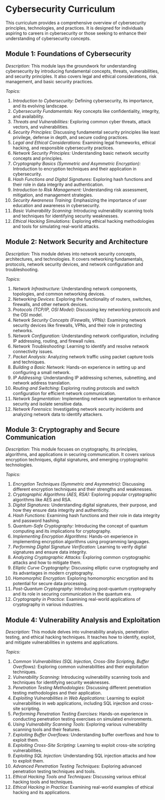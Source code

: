 # Cybersecurity Curriculum

This curriculum provides a comprehensive overview of cybersecurity principles, technologies, and practices. It is designed for individuals aspiring to careers in cybersecurity or those seeking to enhance their understanding of cybersecurity concepts.

## Module 1: Foundations of Cybersecurity

*Description:* This module lays the groundwork for understanding cybersecurity by introducing fundamental concepts, threats, vulnerabilities, and security principles. It also covers legal and ethical considerations, risk management, and basic security practices. 

*Topics:*

1. *Introduction to Cybersecurity:* Defining cybersecurity, its importance, and its evolving landscape.
2. *Cybersecurity Fundamentals:* Key concepts like confidentiality, integrity, and availability.
3. *Threats and Vulnerabilities:* Exploring common cyber threats, attack vectors, and vulnerabilities.
4. *Security Principles:* Discussing fundamental security principles like least privilege, defense in depth, and secure coding practices.
5. *Legal and Ethical Considerations:* Examining legal frameworks, ethical hacking, and responsible cybersecurity practices.
6. *Network Security Principles:* Understanding basic network security concepts and principles.
7. *Cryptography Basics (Symmetric and Asymmetric Encryption):* Introduction to encryption techniques and their application in cybersecurity.
8. *Hash Functions and Digital Signatures:* Exploring hash functions and their role in data integrity and authentication.
9. *Introduction to Risk Management:* Understanding risk assessment, mitigation, and management strategies.
10. *Security Awareness Training:* Emphasizing the importance of user education and awareness in cybersecurity.
11. *Basic Vulnerability Scanning:* Introducing vulnerability scanning tools and techniques for identifying security weaknesses.
12. *Ethical Hacking Simulations:* Exploring ethical hacking methodologies and tools for simulating real-world attacks.

## Module 2: Network Security and Architecture

*Description:* This module delves into network security concepts, architectures, and technologies. It covers networking fundamentals, protocols, network security devices, and network configuration and troubleshooting.

*Topics:*

1. *Network Infrastructure:* Understanding network components, topologies, and common networking devices.
2. *Networking Devices:* Exploring the functionality of routers, switches, firewalls, and other network devices.
3. *Protocols (TCP/IP, OSI Model):* Discussing key networking protocols and the OSI model.
4. *Network Security Concepts (Firewalls, VPNs):* Examining network security devices like firewalls, VPNs, and their role in protecting networks.
5. *Network Configuration:* Understanding network configuration, including IP addressing, routing, and firewall rules.
6. *Network Troubleshooting:* Learning to identify and resolve network connectivity issues.
7. *Packet Analysis:* Analyzing network traffic using packet capture tools and techniques.
8. *Building a Basic Network:* Hands-on experience in setting up and configuring a small network.
9. *IP Addressing:* Understanding IP addressing schemes, subnetting, and network address translation.
10. *Routing and Switching:* Exploring routing protocols and switch configuration for efficient network communication.
11. *Network Segmentation:* Implementing network segmentation to enhance security and isolate sensitive data.
12. *Network Forensics:* Investigating network security incidents and analyzing network data to identify attackers.

## Module 3: Cryptography and Secure Communication

*Description:* This module focuses on cryptography, its principles, algorithms, and applications in securing communication. It covers various encryption techniques, digital signatures, and emerging cryptographic technologies.

*Topics:*

1. *Encryption Techniques (Symmetric and Asymmetric):* Discussing different encryption techniques and their strengths and weaknesses.
2. *Cryptographic Algorithms (AES, RSA):* Exploring popular cryptographic algorithms like AES and RSA.
3. *Digital Signatures:* Understanding digital signatures, their purpose, and how they ensure data integrity and authenticity.
4. *Hash Functions:* Examining hash functions and their role in data integrity and password hashing.
5. *Quantum-Safe Cryptography:* Introducing the concept of quantum computing and its implications for cryptography.
6. *Implementing Encryption Algorithms:* Hands-on experience in implementing encryption algorithms using programming languages.
7. *Performing Digital Signature Verification:* Learning to verify digital signatures and ensure data integrity.
8. *Analyzing Cryptographic Attacks:* Exploring common cryptographic attacks and how to mitigate them.
9. *Elliptic Curve Cryptography:* Discussing elliptic curve cryptography and its advantages in modern cryptography.
10. *Homomorphic Encryption:* Exploring homomorphic encryption and its potential for secure data processing.
11. *Post-Quantum Cryptography:* Introducing post-quantum cryptography and its role in securing communication in the quantum era.
12. *Cryptography in Practice:* Examining real-world applications of cryptography in various industries.

## Module 4: Vulnerability Analysis and Exploitation

*Description:* This module delves into vulnerability analysis, penetration testing, and ethical hacking techniques. It teaches how to identify, exploit, and mitigate vulnerabilities in systems and applications.

*Topics:*

1. *Common Vulnerabilities (SQL Injection, Cross-Site Scripting, Buffer Overflows):* Exploring common vulnerabilities and their exploitation techniques.
2. *Vulnerability Scanning:* Introducing vulnerability scanning tools and techniques for identifying security weaknesses.
3. *Penetration Testing Methodologies:* Discussing different penetration testing methodologies and their application.
4. *Exploiting Vulnerabilities in Web Applications:* Learning to exploit vulnerabilities in web applications, including SQL injection and cross-site scripting.
5. *Performing Penetration Testing Exercises:* Hands-on experience in conducting penetration testing exercises on simulated environments.
6. *Using Vulnerability Scanning Tools:* Exploring various vulnerability scanning tools and their features.
7. *Exploiting Buffer Overflows:* Understanding buffer overflows and how to exploit them.
8. *Exploiting Cross-Site Scripting:* Learning to exploit cross-site scripting vulnerabilities.
9. *Exploiting SQL Injection:* Understanding SQL injection attacks and how to exploit them.
10. *Advanced Penetration Testing Techniques:* Exploring advanced penetration testing techniques and tools.
11. *Ethical Hacking Tools and Techniques:* Discussing various ethical hacking tools and techniques.
12. *Ethical Hacking in Practice:* Examining real-world examples of ethical hacking and its applications.